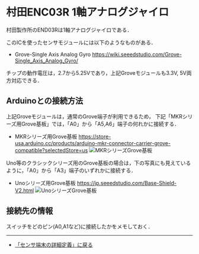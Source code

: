 # 村田ENC03R 1軸アナログジャイロ

村田製作所のEND03Rは1軸アナログジャイロである．

このICを使ったセンサモジュールには以下のようなものがある．

- Grove-Single Axis Analog Gyro https://wiki.seeedstudio.com/Grove-Single_Axis_Analog_Gyro/

チップの動作電圧は，2.7から5.25Vであり，上記Groveモジュールも3.3V, 5V両方対応できる．



## Arduinoとの接続方法
上記Groveモジュールは，通常のGrove端子が利用できるため，
下記「MKRシリーズ用Grove基板」では，「A0」から「A5,A6」端子の何れかに接続する．

- MKRシリーズ用Grove基板 https://store-usa.arduino.cc/products/arduino-mkr-connector-carrier-grove-compatible?selectedStore=us
![MKRシリーズGrove基板](../images/MKR_carrier.png)

Uno等のクラシックシリーズ用のGrove基板の場合は，下の写真にも見えているように，「A0」から「A3」端子のいずれかに接続する．
- Unoシリーズ用Grove基板  https://jp.seeedstudio.com/Base-Shield-V2.html 
![UnoシリーズGrove基板](../images/Groveシールド.jpg)


## 接続先の情報

スイッチをどのピン(A0,A1など)に接続したかをメモしておく．

***

- [「センサ端末の詳細定義」に戻る](../SensorSelection.md)
